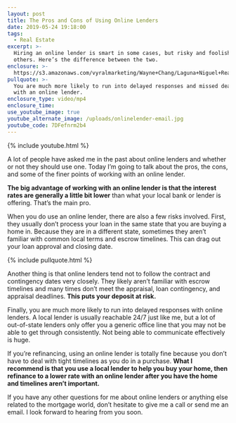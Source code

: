 ```yaml
---
layout: post
title: The Pros and Cons of Using Online Lenders
date: 2019-05-24 19:18:00
tags:
  - Real Estate
excerpt: >-
  Hiring an online lender is smart in some cases, but risky and foolish in
  others. Here’s the difference between the two.
enclosure: >-
  https://s3.amazonaws.com/vyralmarketing/Wayne+Chang/Laguna+Niguel+Real+Estate-+The+Pros+and+Cons+of+Using+Online+Lenders.mp4
pullquote: >-
  You are much more likely to run into delayed responses and missed deadlines
  with an online lender.
enclosure_type: video/mp4
enclosure_time:
use_youtube_image: true
youtube_alternate_image: /uploads/onlinelender-email.jpg
youtube_code: 7DFefnrm2b4
---
```


{% include youtube.html %}

A lot of people have asked me in the past about online lenders and whether or not they should use one. Today I’m going to talk about the pros, the cons, and some of the finer points of working with an online lender.

**The big advantage of working with an online lender is that the interest rates are generally a little bit lower** than what your local bank or lender is offering. That’s the main pro.

When you do use an online lender, there are also a few risks involved. First, they usually don’t process your loan in the same state that you are buying a home in. Because they are in a different state, sometimes they aren’t familiar with common local terms and escrow timelines. This can drag out your loan approval and closing date.

{% include pullquote.html %}

Another thing is that online lenders tend not to follow the contract and contingency dates very closely. They likely aren’t familiar with escrow timelines and many times don’t meet the appraisal, loan contingency, and appraisal deadlines. **This puts your deposit at risk.**

Finally, you are much more likely to run into delayed responses with online lenders. A local lender is usually reachable 24/7 just like me, but a lot of out-of-state lenders only offer you a generic office line that you may not be able to get through consistently. Not being able to communicate effectively is huge.

If you’re refinancing, using an online lender is totally fine because you don’t have to deal with tight timelines as you do in a purchase. **What I recommend is that you use a local lender to help you buy your home, then refinance to a lower rate with an online lender after you have the home and timelines aren’t important.**

If you have any other questions for me about online lenders or anything else related to the mortgage world, don’t hesitate to give me a call or send me an email. I look forward to hearing from you soon.